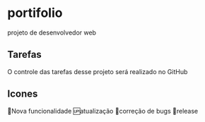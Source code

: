 # portifolio

projeto de desenvolvedor web

## Tarefas

O controle das tarefas desse projeto será realizado no GitHub


## Icones

:guitar:Nova funcionalidade
:up:atualização
:customs:correção de bugs
:tophat:release